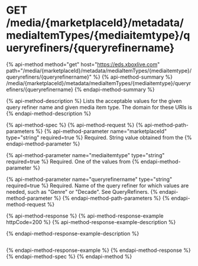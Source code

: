 # GET /media/{marketplaceId}/metadata/mediaItemTypes/{mediaitemtype}/queryrefiners/{queryrefinername}

{% api-method method="get" host="https://eds.xboxlive.com" path="/media/{marketplaceId}/metadata/mediaItemTypes/{mediaitemtype}/queryrefiners/{queryrefinername}" %}
{% api-method-summary %}
/media/{marketplaceId}/metadata/mediaItemTypes/{mediaitemtype}/queryrefiners/{queryrefinername}
{% endapi-method-summary %}

{% api-method-description %}
Lists the acceptable values for the given query refiner name and given media item type. The domain for these URIs is
{% endapi-method-description %}

{% api-method-spec %}
{% api-method-request %}
{% api-method-path-parameters %}
{% api-method-parameter name="marketplaceId" type="string" required=true %}
Required. String value obtained from the
{% endapi-method-parameter %}

{% api-method-parameter name="mediaitemtype" type="string" required=true %}
Required. One of the values from
{% endapi-method-parameter %}

{% api-method-parameter name="queryrefinername" type="string" required=true %}
Required. Name of the query refiner for which values are needed, such as "Genre" or "Decade". See QueryRefiners.
{% endapi-method-parameter %}
{% endapi-method-path-parameters %}
{% endapi-method-request %}

{% api-method-response %}
{% api-method-response-example httpCode=200 %}
{% api-method-response-example-description %}

{% endapi-method-response-example-description %}

```text

```
{% endapi-method-response-example %}
{% endapi-method-response %}
{% endapi-method-spec %}
{% endapi-method %}

